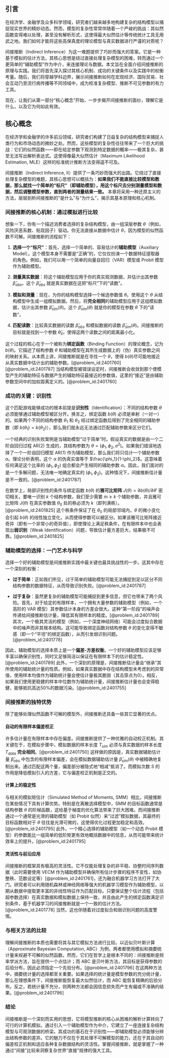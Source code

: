 ## 引言
在经济学、金融学及众多科学领域，研究者们越来越多地构建复杂的结构模型以捕捉现实世界的精妙动态。然而，模型的复杂性常常伴随着一个严峻的挑战：其似然函数变得难以处理，甚至没有解析形式，这使得最大似然估计等传统统计工具无用武之地。我们如何才能将这些高保真度的理论模型与真实数据进行严谨的对质呢？

间接推断（Indirect Inference）为这一难题提供了巧妙而强大的答案。它是一种基于模拟的估计方法，其核心思想是绕过直接处理复杂模型的困难，转而通过一个更简单的“辅助模型”作为中介，来连接理论与数据。本文旨在全面介绍间接推断的原理与实践。我们将首先深入探讨其核心机制、成功的关键条件以及实践中的权衡考量。随后，我们将穿越学科边界，展示间接推断如何在宏观经济、国际贸易、社会互动乃至流行病传播等不同领域中，成为校准复杂模型、推断不可见参数的有力工具。

现在，让我们从第一部分“核心概念”开始，一步步揭开间接推断的面纱，理解它是什么，以及它为何如此有效。

## 核心概念

在经济学和金融学的许多前沿领域，研究者们构建了日益复杂的结构模型来捕捉人类行为和市场动态的微妙之处。然而，这些模型的复杂性往往带来了一个巨大的挑战：它们的似然函数——即在给定参数下观测到特定数据的概率——极其复杂，甚至无法写出解析表达式。这使得像最大似然估计（Maximum Likelihood Estimation, MLE）这样的标准统计推断方法变得遥不可及。

间接推断（Indirect Inference, II）提供了一条巧妙而强大的出路。它绕过了直接处理复杂模型的难题，其核心思想可以概括为：**如果我们不能直接比较模型和数据，那么就找一个简单的“标尺”（即辅助模型），用这个标尺去分别测量模型和数据，然后调整模型参数，直到两者的测量结果一致。** 本章将采用一种还原主义的方法，层层剖析间接推断的“是什么”与“为什么”，揭示其基本原理和核心机制。

### 间接推断的核心机制：通过模拟进行比较

想象一下，你有一个描述消费者选择的复杂结构模型，由一组深层参数 $\theta$（例如，风险厌恶系数、贴现因子）驱动。你无法直接从数据中估计 $\theta$，因为模型的似然函数不可解。间接推断的流程如下：

1.  **选择一个“标尺”**：首先，选择一个简单的、容易估计的**辅助模型**（Auxiliary Model）。这个模型本身不需要是“正确”的，它仅仅扮演一个数据特征提取器的角色。例如，我们可以用一个简单的向量自回归（VAR）模型或 Probit 模型作为辅助模型。

2.  **测量真实数据**：将这个辅助模型应用于你的真实观测数据，并估计出其参数 $\hat{\beta}_{obs}$。这个 $\hat{\beta}_{obs}$ 就是真实数据在这把“标尺”下的“读数”。

3.  **模拟和测量**：现在，为你的结构模型选择一个候选参数值 $\theta$。使用这个 $\theta$ 从结构模型中生成一组模拟数据。然后，将**完全相同**的辅助模型应用于这组模拟数据，估计出其参数 $\hat{\beta}_{sim}(\theta)$。这个 $\hat{\beta}_{sim}(\theta)$ 就是你的模型在参数 $\theta$ 下的“读数”。

4.  **匹配读数**：比较真实数据的读数 $\hat{\beta}_{obs}$ 和模拟数据的读数 $\hat{\beta}_{sim}(\theta)$。间接推断的目标就是找到一个参数 $\hat{\theta}_{II}$，使得这两个读数之间的距离最小化。

这个过程的核心在于一个被称为**绑定函数**（Binding Function）的理论概念，记为 $b(\theta)$。它描述了结构参数 $\theta$ 和辅助模型在其所生成数据上的（伪）真实参数之间的映射关系。从本质上讲，间接推断就是在寻找一个 $\theta$，使得 $b(\theta)$尽可能地接近从真实数据中估计出的辅助参数。[@problem_id:2401760] [@problem_id:2401787] 当结构模型被错误设定时，间接推断会收敛到那个使模型产生的辅助特征与数据产生的辅助特征最接近的参数值，这里的“接近”是由辅助参数空间中的加权距离定义的。[@problem_id:2401760]

### 成功的关键：识别性

这个匹配游戏能够成功的根本前提是**识别性**（Identification）：不同的结构参数 $\theta$ 必须能够通过辅助模型被区分开。换言之，绑定函数 $b(\theta)$ 必须是单射（一对一）的。如果两个不同的结构参数 $\theta_1$ 和 $\theta_2$ 经过绑定函数后得到了完全相同的辅助参数（即 $b(\theta_1) = b(\theta_2)$），那么我们就永远无法通过匹配辅助参数来区分它们。

一个经典的识别失败案例是当辅助模型“过于简单”时。假设真实的数据是由一个二阶自回归过程 AR(2) 生成的，其结构参数为 $\theta = (\phi_1, \phi_2, \sigma^2)$。如果我们错误地选择了一个一阶自回归模型 AR(1) 作为辅助模型，那么我们将只估计一个辅助参数 $\alpha$。理论分析表明，这个 $\alpha$ 的伪真实值等于 $\frac{\phi_1}{1-\phi_2}$。这意味着任何满足这个比率的 $(\phi_1, \phi_2)$ 组合都会产生相同的辅助参数 $\alpha$。因此，我们面对的是一个多解问题，无法唯一地确定真实的 $(\phi_1, \phi_2)$。这种情况下，间接推断估计量是不一致的。[@problem_id:2401787]

在数学上，局部识别性的条件与绑定函数 $b(\theta)$ 的**雅可比矩阵** $J(\theta) = \partial b(\theta) / \partial \theta'$ 密切相关。要唯一识别 $k$ 个结构参数，我们至少需要 $m \ge k$ 个辅助参数，并且雅可比矩阵 $J(\theta)$ 在真实参数值 $\theta_0$ 处的秩必须为 $k$（即列满秩）。[@problem_id:2401825] 这个秩条件保证了在 $\theta_0$ 的局部邻域内，$\theta$ 的微小变化会引起 $b(\theta)$ 的线性独立变化，从而使得参数可以被区分。如果该雅可比矩阵接近奇异（即有一个非常小的奇异值），即使理论上满足秩条件，在有限样本中也会表现出**弱识别**（Weak Identification）问题，导致估计量方差巨大，结果极不可靠。[@problem_id:2401825]

### 辅助模型的选择：一门艺术与科学

选择一个好的辅助模型是间接推断实践中最关键也最具挑战性的一步。这其中存在一个深刻的权衡：

*   **过于简单**：正如我们所见，过于简单的辅助模型可能无法捕捉到足以区分不同结构参数的数据特征，从而导致识别失败。[@problem_id:2401787]

*   **过于复杂**：虽然更复杂的辅助模型可能捕捉到更多信息，但它也带来了两个风险。首先，对于给定的有限样本，一个拥有大量参数的辅助模型（例如，一个高阶的 VAR 模型）其参数估计本身的方差会很大。这种“第一阶段”的噪声会传递给间接推断估计量，降低其有限样本的精度。[@problem_id:2401789] 其次，一个极其灵活的模型（例如，一个深度神经网络）可能会过度拟合数据中的噪声而非其根本结构。这可能导致绑定函数对结构参数 $\theta$ 的变化变得不敏感（即一个“平坦”的绑定函数），从而引发弱识别问题。[@problem_id:2401778]

因此，辅助模型的选择本质上是一个**偏差-方差权衡**。一个好的辅助模型应该足够丰富以确保识别性，同时又足够简洁以保证在有限样本下的估计稳定性。[@problem_id:2401789] 此外，一个深刻的原理是，间接推断估计量会“继承”其所使用的辅助统计量的性质。例如，如果真实数据中存在结构模型未考虑到的异常值，使用样本均值作为辅助统计量会使估计量极其脆弱（其击穿点为0）。相反，如果我们使用更稳健的样本中位数作为辅助统计量，间接推断估计量也会变得稳健，能够抵抗高达50%的数据污染。[@problem_id:2401755]

### 间接推断的独特优势

除了能够处理似然函数不可解的模型外，间接推断还具备一些其它显著的优点。

#### 自动的有限样本偏差校正

许多估计量在有限样本中存在偏差。间接推断提供了一种优雅的自动校正机制。其关键在于，在模拟步骤中，模拟数据的样本长度 $T_{sim}$ 必须与真实数据的样本长度 $T_{data}$ **完全相同**。[@problem_id:2401750] 这样做的原因是，真实数据辅助估计量 $\hat{\beta}_{obs}$ 中包含的有限样本偏差，会在模拟数据辅助估计量 $\hat{\beta}_{sim}(\theta)$ 中被精确地复制出来。通过匹配这两个量，偏差部分被隐式地“相减”抵消了。而模拟次数 $S$ 的作用是降低模拟引入的方差，它与偏差校正机制是正交的。

#### 计算上的稳定性

与相关的模拟矩估计（Simulated Method of Moments, SMM）相比，间接推断在某些情况下具有计算优势。特别是在离散选择模型中，SMM 的目标函数通常是结构参数 $\theta$ 的阶梯函数，这给基于梯度的优化算法带来了巨大困难。而间接推断通过一个通常是光滑的辅助模型（如 Probit 似然）来“过滤”模拟数据，其最终的目标函数相对于 $\theta$ 往往是光滑可微的，这使得优化过程更加稳定和高效。[@problem_id:2401795] 此外，一个精心选择的辅助模型（如一个动态 Probit 模型）的参数能比一组简单的低阶矩更有效地概括数据中的信息，从而可能带来统计效率上的提升。[@problem_id:2401795]

#### 灵活性与前沿应用

间接推断的框架具有极高的灵活性。它不仅能处理复杂的非平稳、协整时间序列数据（此时需要使用 VECM 作为辅助模型并确保所有估计步骤的程序不变性，如协整秩、范数设定等）[@problem_id:2401761]，还为融合机器学习方法打开了大门。研究者可以利用随机森林或神经网络等强大的机器学习模型作为辅助模型，以期从数据中提取更丰富的非线性特征作为匹配目标。只要保证整个估计流程（包括超参数选择）在真实数据和模拟数据上保持一致，并且由此产生的绑定函数满足识别条件，基于机器学习的间接推断就是一个一致的估计方法。[@problem_id:2401778] 当然，这也伴随着对过度拟合和弱识别问题的高度警惕。

### 与相关方法的比较

理解间接推断的本质也需要将其与其它模拟方法进行比较。以近似贝叶斯计算（Approximate Bayesian Computation, ABC）为例，两者都使用模拟和摘要统计量来规避不可解的似然函数。然而，它们在哲学上是根本不同的：间接推断是频率学派方法，旨在提供一个点估计；而 ABC 是贝叶斯方法，其目标是获得参数的后验分布，因此必须指定一个先验分布。[@problem_id:2401796] 在这两种方法中，摘要统计量的选择都至关重要。如果选择的统计量是模型参数的充分统计量，那么在理想条件下，间接推断能恢复最大似然估计，而 ABC 能恢复精确的后验分布。反之，若统计量不充分，则两种方法都会因信息损失而产生有偏或不准确的结果。[@problem_id:2401796]

### 结论

间接推断是一个深刻而实用的思想，它将模型推断的核心从困难的解析计算转向了可行的计算机模拟。通过引入一个辅助模型作为中介，它建立了一座连接复杂结构模型与可观测数据的桥梁。其成功的基石在于识别性——即辅助模型必须能够分辨出结构参数的差异。它的魅力不仅在于其处理不可解模型的能力，还在于其自动的偏差校正机制和适应各种复杂数据结构的灵活性。掌握间接推断，就是掌握了一种通过“间接”比较来洞察复杂世界“直接”规律的强大工具。

